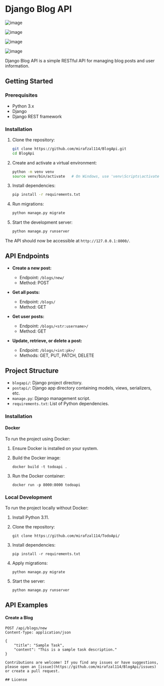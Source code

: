 # Django Blog API
![image](https://github.com/mirafzal114/BlogApi/assets/136591233/36d06a53-ca28-4aa2-be14-2fdd4466fb92)

![image](https://github.com/mirafzal114/BlogApi/assets/136591233/b6fc68fb-98d1-4810-b62a-8b3884197d66)

![image](https://github.com/mirafzal114/BlogApi/assets/136591233/ee85e076-cc12-4928-a26b-60f8e1bc0237)

![image](https://github.com/mirafzal114/BlogApi/assets/136591233/018497cd-55da-43a6-b033-e12292e72e4b)





Django Blog API is a simple RESTful API for managing blog posts and user information.

## Getting Started

### Prerequisites

- Python 3.x
- Django
- Django REST framework

### Installation

1. Clone the repository:

    ```bash
    git clone https://github.com/mirafzal114/BlogApi.git
    cd BlogApi
    ```

2. Create and activate a virtual environment:

    ```bash
    python -m venv venv
    source venv/bin/activate   # On Windows, use 'venv\Scripts\activate'
    ```

3. Install dependencies:

    ```bash
    pip install -r requirements.txt
    ```

4. Run migrations:

    ```bash
    python manage.py migrate
    ```

5. Start the development server:

    ```bash
    python manage.py runserver
    ```

The API should now be accessible at `http://127.0.0.1:8000/`.

## API Endpoints

- **Create a new post:**
    - Endpoint: `/blogs/new/`
    - Method: POST

- **Get all posts:**
    - Endpoint: `/blogs/`
    - Method: GET

- **Get user posts:**
    - Endpoint: `/blogs/<str:username>/`
    - Method: GET

- **Update, retrieve, or delete a post:**
    - Endpoint: `/blogs/<int:pk>/`
    - Methods: GET, PUT, PATCH, DELETE

## Project Structure

- `blogapi/`: Django project directory.
- `postapi/`: Django app directory containing models, views, serializers, etc.
- `manage.py`: Django management script.
- `requirements.txt`: List of Python dependencies.

### Installation

#### Docker
To run the project using Docker:

1. Ensure Docker is installed on your system.
2. Build the Docker image:
    ```
    docker build -t todoapi .
    ```

3. Run the Docker container:
    ```
    docker run -p 8000:8000 todoapi
    ```

### Local Development

To run the project locally without Docker:

1. Install Python 3.11.

2. Clone the repository:
    ```
    git clone https://github.com/mirafzal114/TodoApi/
    ```

3. Install dependencies:
    ```
    pip install -r requirements.txt
    ```

4. Apply migrations:
    ```
    python manage.py migrate
    ```

5. Start the server:
    ```
    python manage.py runserver
    ```

## API Examples

#### Create a Blog

```http
POST /api/blogs/new
Content-Type: application/json

{
    "title": "Sample Task",
    "content": "This is a sample task description."
}

Contributions are welcome! If you find any issues or have suggestions, please open an [issue](https://github.com/mirafzal114/BlogApi/issues) or create a pull request.

## License


